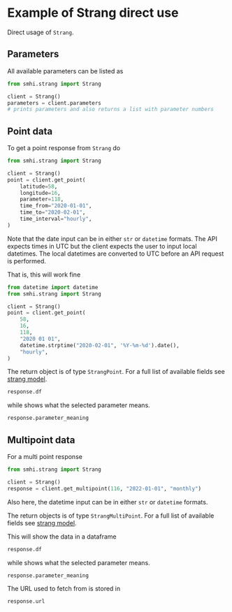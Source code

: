 # Example of Strang direct use

Direct usage of `Strang`.

## Parameters

All available parameters can be listed as

```python
from smhi.strang import Strang

client = Strang()
parameters = client.parameters
# prints parameters and also returns a list with parameter numbers
```

## Point data

To get a point response from `Strang` do

```python
from smhi.strang import Strang

client = Strang()
point = client.get_point(
    latitude=58,
    longitude=16,
    parameter=118,
    time_from="2020-01-01",
    time_to="2020-02-01",
    time_interval="hourly",
)
```

Note that the date input can be in either `str` or `datetime` formats.
The API expects times in UTC but the client expects the user to input
local datetimes. The local datetimes are converted to UTC before an API request
is performed.

That is, this will work fine

```python
from datetime import datetime
from smhi.strang import Strang

client = Strang()
point = client.get_point(
    58,
    16,
    118,
    "2020 01 01",
    datetime.strptime("2020-02-01", '%Y-%m-%d').date(),
    "hourly",
)
```

The return object is of type `StrangPoint`. For a full list of available
fields see [strang model](/ifk-smhi/strang-model/).

```python
response.df
```

while shows what the selected parameter means.

```python
response.parameter_meaning
```

## Multipoint data

For a multi point response

```python
from smhi.strang import Strang

client = Strang()
response = client.get_multipoint(116, "2022-01-01", "monthly")
```

Also here, the datetime input can be in either `str` or `datetime` formats.

The return objects is of type `StrangMultiPoint`.
For a full list of available fields see
[strang model](/ifk-smhi/strang-model/).

This will show the data in a dataframe

```python
response.df
```

while shows what the selected parameter means.

```python
response.parameter_meaning
```

The URL used to fetch from is stored in

```python
response.url
```
